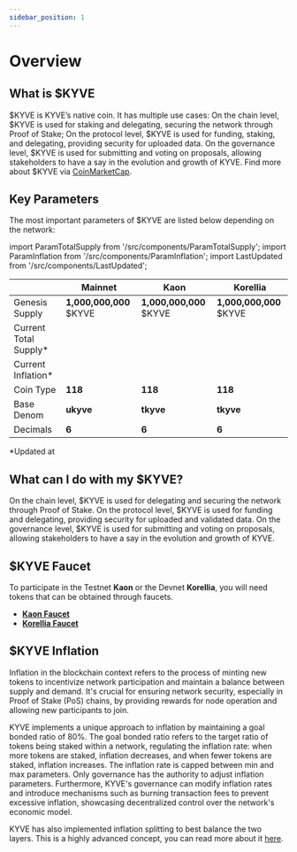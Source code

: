 ```yaml
---
sidebar_position: 1
---
```


# Overview

## What is \$KYVE

\$KYVE is KYVE’s native coin. It has multiple use cases:
On the chain level, \$KYVE is used for staking and delegating, securing the network through Proof of Stake;
On the protocol level, \$KYVE is used for funding, staking, and delegating, providing security for uploaded data.
On the governance level, \$KYVE is used for submitting and voting on proposals, allowing stakeholders to have a say in the evolution and growth of KYVE.
Find more about \$KYVE via [CoinMarketCap](https://coinmarketcap.com/currencies/kyve-network).

## Key Parameters

The most important parameters of \$KYVE are listed below depending on the network:

import ParamTotalSupply from '/src/components/ParamTotalSupply';
import ParamInflation from '/src/components/ParamInflation';
import LastUpdated from '/src/components/LastUpdated';

|                        | Mainnet                                                                               | Kaon                                                                                       | Korellia                                                                                       |
|------------------------|---------------------------------------------------------------------------------------|--------------------------------------------------------------------------------------------|------------------------------------------------------------------------------------------------|
| Genesis Supply         | **1,000,000,000** \$KYVE                                                              | **1,000,000,000** \$KYVE                                                                   | **1,000,000,000** \$KYVE                                                                       |
| Current Total Supply\* | <ParamTotalSupply networkUrl="https://api.kyve.network" denom="ukyve" decimals={6} /> | <ParamTotalSupply networkUrl="https://api.kaon.kyve.network" denom="tkyve" decimals={6} /> | <ParamTotalSupply networkUrl="https://api.korellia.kyve.network" denom="tkyve" decimals={6} /> |
| Current Inflation\*    | <ParamInflation networkUrl="https://api.kyve.network" />                              | <ParamInflation networkUrl="https://api.kaon.kyve.network" />                              | <ParamInflation networkUrl="https://api.korellia.kyve.network" />                              |
| Coin Type              | **118**                                                                               | **118**                                                                                    | **118**                                                                                        |
| Base Denom             | **ukyve**                                                                             | **tkyve**                                                                                  | **tkyve**                                                                                      |
| Decimals               | **6**                                                                                 | **6**                                                                                      | **6**                                                                                          |

\*Updated at **<LastUpdated />**

## What can I do with my \$KYVE?

On the chain level, \$KYVE is used for delegating and securing the network through Proof of Stake. On the protocol level, \$KYVE is used for funding and delegating, providing security for uploaded and validated data. On the governance level, \$KYVE is used for submitting and voting on proposals, allowing stakeholders to have a say in the evolution and growth of KYVE.

## \$KYVE Faucet

To participate in the Testnet **Kaon** or the Devnet **Korellia**, you will need tokens that can be obtained through faucets.

- **[Kaon Faucet](https://app.kaon.kyve.network/#/faucet)**
- **[Korellia Faucet](https://app.korellia.kyve.network/#/faucet)**

## $KYVE Inflation

Inflation in the blockchain context refers to the process of minting new tokens to incentivize network participation and maintain a balance between supply and demand. It's crucial for ensuring network security, especially in Proof of Stake (PoS) chains, by providing rewards for node operation and allowing new participants to join.

KYVE implements a unique approach to inflation by maintaining a goal bonded ratio of 80%. The goal bonded ratio refers to the target ratio of tokens being staked within a network, regulating the inflation rate: when more tokens are staked, inflation decreases, and when fewer tokens are staked, inflation increases. The inflation rate is capped between min and max parameters. Only governance has the authority to adjust inflation parameters. Furthermore, KYVE's governance can modify inflation rates and introduce mechanisms such as burning transaction fees to prevent excessive inflation, showcasing decentralized control over the network's economic model.

KYVE has also implemented inflation splitting to best balance the two layers. This is a highly advanced concept, you can read more about it [here](/learn/protocol_structure/advanced_concepts/inflation_splitting).
